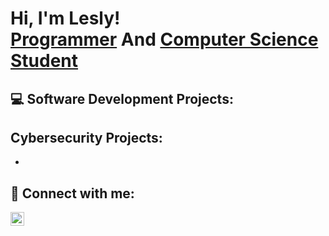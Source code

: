 <h1>Hi, I'm Lesly! <br/><a href="https://github.com/leslyvv">Programmer</a> And <a 
                                                                                  href="https://www.linkedin.com/in/lesly-vargas-2400b8157/">Computer Science Student</a></h1>

<h2>💻 Software Development Projects:</h2>
  

<h2> Cybersecurity Projects:</h2>

  - 

<h2> 🤳 Connect with me:</h2>


[<img align="left" alt="JoshMadakor | LinkedIn" width="22px" src="https://cdn.jsdelivr.net/npm/simple-icons@v3/icons/linkedin.svg" />][linkedin]

[linkedin]: https://linkedin.com/in/lesly-vargas-2400b8157/

